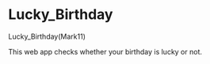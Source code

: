 # Lucky_Birthday
 Lucky_Birthday(Mark11)


This web app checks whether your birthday is lucky or not.